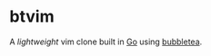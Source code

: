 # btvim

A _lightweight_ vim clone built in [Go](https://go.dev) using [bubbletea](github.com/charmbracelet/bubbletea).
